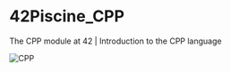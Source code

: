 # 42Piscine_CPP
The CPP module at 42 | Introduction to the CPP language

![CPP](https://dicscomputerinstitute.com/img/cplus.jpg)
